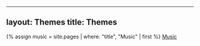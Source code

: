 
---
layout: Themes
title: Themes
---


{% assign music = site.pages | where: "title", "Music" | first %}
<a href="{{ music.url | relative_url }}">Music</a>